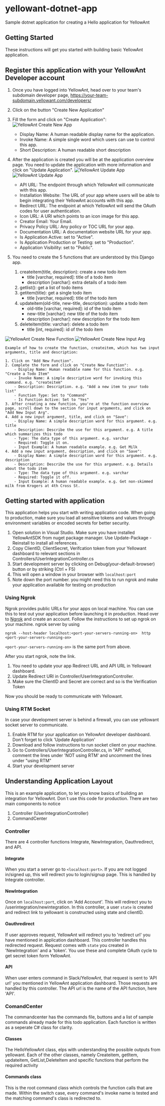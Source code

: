 # yellowant-dotnet-app

Sample dotnet application for creating a Hello application for YellowAnt

## Getting Started

These instructions will get you started with building basic YellowAnt application.

## Register this application with your YellowAnt Developer account

1. Once you have logged into YellowAnt, head over to your team's subdomain developer page, <https://your-team-subdomain.yellowant.com/developers/>

2. Click on the button "Create New Application"

3. Fill the form and click on "Create Application":
![YellowAnt Create New App](https://github.com/yellowanthq/yellowant-sample-django-app/blob/master/docs/yellowant-create-new-app.jpg "YellowAnt Create New App")
    - Display Name: A human readable display name for the application.
    - Invoke Name: A simple single word which users can use to control this app.
    - Short Description: A human readable short description

4. After the application is created you will be at the application overview page. You need to update the application with more information and click on "Update Application".
![YellowAnt Update App](https://github.com/yellowanthq/yellowant-sample-django-app/blob/master/docs/yellowant-app-overview-1.jpg "YellowAnt Update App")
![YellowAnt Update App](https://github.com/yellowanthq/yellowant-sample-django-app/blob/master/docs/yellowant-app-overview-2.jpg "YellowAnt Update App")
    - API URL: The endpoint through which YellowAnt will communicate with this app.
    - Installation Website: The URL of your app where users will be able to begin integrating their YellowAnt accounts with this app.
    - Redirect URL: The endpoint at which YellowAnt will send the OAuth codes for user authentication.
    - Icon URL: A URI which points to an icon image for this app.
    - Creator Email: Your Email.
    - Privacy Policy URL: Any policy or TOC URL for your app.
    - Documentation URL: A documentation website URL for your app.
    - Is Application Active: set to "Active".
    - Is Application Production or Testing: set to "Production".
    - Application Visibility: set to "Public".

5. You need to create the 5 functions that are understood by this Django app.
    1. createitem(title, description): create a new todo item
        - title [varchar, required]: title of a todo item
        - description [varchar]: extra details of a todo item
    2. getlist(): get a list of todo items
    3. getitem(title): get a single todo item
        - title [varchar, required]: title of the todo item
    4. updateitem(old-title, new-title, description): update a todo item
        - old-title [varchar, required]: id of the todo item
        - new-title [varchar]: new title of the todo item
        - description [varchar]: new description for the todo item
    5. deleteitem(title: varchar): delete a todo item
        - title [int, required]: id of the todo item

![YellowAnt Create New Function](https://github.com/yellowanthq/yellowant-sample-django-app/blob/master/docs/yellowant-create-new-function.jpg "YellowAnt Create New Function")
![YellowAnt Create New Input Arg](https://github.com/yellowanthq/yellowant-sample-django-app/blob/master/docs/yellowant-create-new-arg.jpg "YellowAnt Create New Input Arg")
```
Example of how to create the function, createitem, which has two input arguments, title and description:

1. Click on "Add New Function".
2. Complete the form and click on "Create New Function":
    - Display Name: Human readable name for this function. e.g. "Create a Todo Item"
    - Invoke Name: A simple descriptive word for invoking this command. e.g. "createitem"
    - Description: Description. e.g. "Add a new item to your todo list"
    - Function Type: Set to "Command"
    - Is Function Active: Set to "Yes"
3. After creating a new function, you're at the function overview page, scroll down to the section for input arguments, and click on "Add New Input Arg".
4. Add a new input argument, title, and click on "Save":
    - Display Name: A simple description word for this argument. e.g. title
    - Description: Describe the use for this argument. e.g. A title which summarizes this todo
    - Type: The data type of this argument. e.g. varchar
    - Required: Toggle it on.
    - Input Example: A human readable example. e.g. Get Milk
4. Add a new input argument, description, and click on "Save":
    - Display Name: A simple description word for this argument. e.g. description
    - Description: Describe the use for this argument. e.g. Details about the todo item
    - Type: The data type of this argument. e.g. varchar
    - Required: Toggle it off.
    - Input Example: A human readable example. e.g. Get non-skimmed milk from Krogers at 4th Cross St.
```

## Getting started with application
This application helps you start with writing application code. When going to production, make sure you load all sensitive 
tokens and values through environment variables or encoded secrets for better security.

1. Open solution in Visual Studio. Make sure you have installed YellowAntSDK from nuget package manager. Use Update-Package -Reinstall to install all references.
2. Copy ClientID, ClientSecret, Verifcation token from your Yellowant dashboard to relevant sections in 
Controllers/UserIntegrationController.cs 
3. Start development server by clicking on Debug(your-default-browser) button or by striking (Ctrl + F5)
4. This will open a window in your browser with ```localhost:port```
5. Note down the port number. you might need this to run ngrok and make your application available for testing on 
production

### Using Ngrok
Ngrok provides public URLs for your apps on local machine. You can use this to test out your application before launching 
it in production. Head over to [Ngrok](https://ngrok.com/) and create an account. Follow the instructions to set up ngrok 
on your machine. ngrok server by using 

```ngrok --host-header localhost:<port-your-servers-running-on>  http <port-your-servers-running-on>```

```<port-your-servers-running-on>``` is the same port from above.

After you start ngrok, note the link. 
1. You need to update your app Redirect URL and API URL in Yellowant dashboard. 
2. Update Redirect URI in Controller/UserIntegrationController. 
3. Make sure the ClientID and Secret are correct and so is the Verification Token
 
Now you should be ready to communicate with Yellowant.

### Using RTM Socket 
In case your development server is behind a firewall, you can use yellowant socket server to communicate.
1. Enable RTM for your application on YellowAnt developer dashboard. Don't forget to click 'Update Application'
2. Download <yellowant rtm-client> and follow instructions to run socket client on your machine.  
3. Go to Controllers/UserIntegrationController.cs, in "API" method, comment the lines under 'NOT using RTM' and uncomment
the lines under "using RTM"
4. Start your development server

## Understanding Application Layout
This is an example application, to let you know basics of building an integration for YellowAnt. Don`t use this code for production.
There are two main components to notice
1. Controller (UserIntegrationController)
2. CommandCenter
  
### Controller
There are 4 controller functions Integrate, NewIntegration, Oauthredirect, and API. 

#### Integrate
When you start a server go to ```<localhost:port>```. If you are not logged in/signed up, 
this will redirect you to login/signup page. This is handled by Integrate controller.

#### NewIntegration 
Once on ```localhost:port```, click on 'Add Account'. This will redirect you to /userintegration/newintegration. In this 
controller, a user `state` is created and redirect link to yellowant is constructed using state and clientID. 

#### Oauthredirect 
If user approves request, YellowAnt will redirect you to 'redirect url' you have mentioned in application dashboard. This controller
handles this redirected request. Request comes with `state` you created in 'NewIntegration' and a 'token'. You use these 
and complete OAuth cycle to get secret token form YellowAnt.

#### API 
When user enters command in Slack/YellowAnt, that request is sent to 'API url' you mentioned in YellowAnt application dashboard.
Those requests are handled by this controller. The API url is the name of the API function, here 'API'.

### ComandCenter
The commandcenter has the commands file, buttons and a list of sample commands already made for this todo application. Each function is written as a seperate C# class for clarity. 

#### Classes
The HelloYellowAnt class, elps with understanding the possible outputs from yellowant. Each of the other classes, namely Createitem, getItem, updateitem, GetList,DeleteItem and specific functions that perform the required activity

#### Commands class
This is the root command class which controls the function calls that are made. Within the switch case, every command's invoke name is tested and the matching command's class is redirected to.
